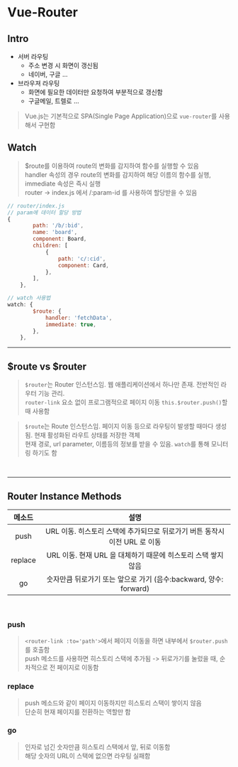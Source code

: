 # Vue-Router
## Intro
* 서버 라우팅
	- 주소 변경 시 화면이 갱신됨 
	- 네이버, 구글 ...
* 브라우져 라우팅
	- 화면에 필요한 데이터만 요청하여 부분적으로 갱신함
	- 구글메일, 트렐로 ...
> Vue.js는 기본적으로 SPA(Single Page Application)으로 `vue-router`를 사용해서 구현함

## Watch
> $route를 이용하여 route의 변화를 감지하여 함수를 실행할 수 있음  
> handler 속성의 경우 route의 변화를 감지하여 해당 이름의 함수를 실행, immediate 속성은 즉시 실행  
> router -> index.js 에서 /:param-id 를 사용하여 할당받을 수 있음
```javascript
// router/index.js
// param에 데이터 할당 방법
{
		path: '/b/:bid',
		name: 'board',
		component: Board,
		children: [
			{
				path: 'c/:cid',
				component: Card,
			},
		],
	},
```
```javascript
// watch 사용법
watch: {
		$route: {
			handler: 'fetchData',
			immediate: true,
		},
	},
```

***
## $route vs $router
> `$router`는 Router 인스턴스임. 웹 애플리케이션에서 하나만 존재. 전반적인 라우터 기능 관리.  
> `router-link` 요소 없이 프로그램적으로 페이지 이동 `this.$router.push()`할 때 사용함  


> `$route`는 Route 인스턴스임. 페이지 이동 등으로 라우팅이 발생할 때마다 생성됨. 현재 활성화된 라우트 상태를 저장한 객체  
> 현재 경로, url parameter, 이름등의 정보를 받을 수 있음. `watch`를 통해 모니터링 하기도 함   

<br>

***

## Router Instance Methods

|메소드|설명|
|:---:|:---:|
|push|URL 이동. 히스토리 스택에 추가되므로 뒤로가기 버튼 동작시 이전 URL 로 이동|
|replace|	URL 이동. 현재 URL 을 대체하기 때문에 히스토리 스택 쌓지 않음|
|go|	숫자만큼 뒤로가기 또는 앞으로 가기 (음수:backward, 양수: forward)|  

<br>

### push
> `<router-link :to='path'>`에서 페이지 이동을 하면 내부에서 `$router.push` 를 호출함  
> push 메소드를 사용하면 히스토리 스택에 추가됨 -> 뒤로가기를 눌렀을 때, 순차적으로 전 페이지로 이동함

### replace
> push 메소드와 같이 페이지 이동하지만 히스토리 스택이 쌓이지 않음  
> 단순히 현재 페이지를 전환하는 역할만 함 
### go
> 인자로 넘긴 숫자만큼 히스토리 스택에서 앞, 뒤로 이동함  
>해당 숫자의 URL이 스택에 없으면 라우팅 실패함
